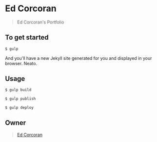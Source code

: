 # Ed Corcoran

> Ed Corcoran&#39;s Portfolio

## To get started

```sh
$ gulp
```

And you'll have a new Jekyll site generated for you and displayed in your
browser. Neato.

## Usage

```sh
$ gulp build
```

```sh
$ gulp publish
```

```sh
$ gulp deploy
```

## Owner

> [Ed Corcoran](ejcorcoran.com)
